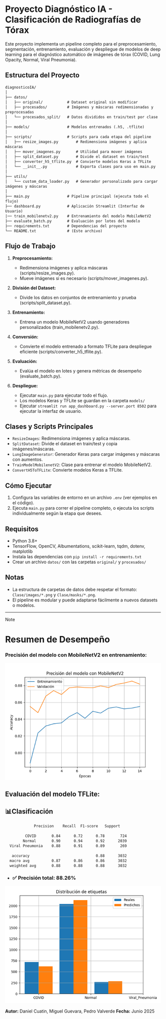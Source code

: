 # Proyecto Diagnóstico IA - Clasificación de Radiografías de Tórax

Este proyecto implementa un pipeline completo para el preprocesamiento, segmentación, entrenamiento, evaluación y despliegue de modelos de deep learning para el diagnóstico automático de imágenes de tórax (COVID, Lung Opacity, Normal, Viral Pneumonia).

## Estructura del Proyecto

```
diagnosticoIA/
│
├── datos/
│   ├── original/           # Dataset original sin modificar
│   ├── procesados/         # Imágenes y máscaras redimensionadas y preprocesadas
│   └── procesados_split/   # Datos divididos en train/test por clase
│
├── models/                 # Modelos entrenados (.h5, .tflite)
│
├── scripts/                # Scripts para cada etapa del pipeline
│   ├── resize_images.py        # Redimensiona imágenes y aplica máscaras
│   ├── mover_imagenes.py       # Utilidad para mover imágenes
│   ├── split_dataset.py        # Divide el dataset en train/test
│   ├── converter_h5_tflite.py  # Convierte modelos Keras a TFLite
│   └── __init__.py             # Exporta clases para uso en main.py
│
├── utils/
│   └── custom_data_loader.py   # Generador personalizado para cargar imágenes y máscaras
│
├── main.py                 # Pipeline principal (ejecuta todo el flujo)
├── dashboard.py            # Aplicación Streamlit (Interfaz de Usuario)
|── train_mobilenetv2.py    # Entrenamiento del modelo MobileNetV2
├── evaluate_batch.py       # Evaluación por lotes del modelo
├── requirements.txt        # Dependencias del proyecto
└── README.txt              # (Este archivo)
```

## Flujo de Trabajo

1. **Preprocesamiento:**
   - Redimensiona imágenes y aplica máscaras (scripts/resize_images.py).
   - Mueve imágenes si es necesario (scripts/mover_imagenes.py).

2. **División del Dataset:**
   - Divide los datos en conjuntos de entrenamiento y prueba (scripts/split_dataset.py).

3. **Entrenamiento:**
   - Entrena un modelo MobileNetV2 usando generadores personalizados (train_mobilenetv2.py).

4. **Conversión:**
   - Convierte el modelo entrenado a formato TFLite para despliegue eficiente (scripts/converter_h5_tflite.py).

5. **Evaluación:**
   - Evalúa el modelo en lotes y genera métricas de desempeño (evaluate_batch.py).

6. **Despliegue:**
   - Ejecutar `main.py` para ejecutar todo el flujo.
   - Los modelos Keras y TFLite se guardan en la carpeta `models/` 
   - Ejecutar  `streamlit run app_dashboard.py --server.port 8502` para ejecutar la interfaz de usuario.

## Clases y Scripts Principales

- `ResizeImages`: Redimensiona imágenes y aplica máscaras.
- `SplitDataset`: Divide el dataset en train/test y copia imágenes/máscaras.
- `LungImageGenerator`: Generador Keras para cargar imágenes y máscaras con aumentos.
- `TrainModelMobilenetV2`: Clase para entrenar el modelo MobileNetV2.
- `ConvertH5ToTFLite`: Convierte modelos Keras a TFLite.

## Cómo Ejecutar

1. Configura las variables de entorno en un archivo `.env` (ver ejemplos en el código).
2. Ejecuta `main.py` para correr el pipeline completo, o ejecuta los scripts individualmente según la etapa que desees.

## Requisitos

- Python 3.8+
- TensorFlow, OpenCV, Albumentations, scikit-learn, tqdm, dotenv, matplotlib
- Instala las dependencias con `pip install -r requirements.txt`
- Crear un archivo `datos/` con las carpetas `original/` y `procesados/`

## Notas

- La estructura de carpetas de datos debe respetar el formato: `Clase/images/*.png` y `Clase/masks/*.png`.
- El pipeline es modular y puede adaptarse fácilmente a nuevos datasets o modelos.

---
> [!NOTE]
> # Resumen de Desempeño

### Precisión del modelo con MobileNetV2 en entrenamiento:

[![Precisión del modelo con MobileNetV2](/reports/training_accuracy.png)](training_accuracy.png)
## Evaluación del modelo TFLite:
## 📊Clasificación

                 Precision    Recall  F1-score   Support

             COVID       0.84      0.72      0.78       724
            Normal       0.90      0.94      0.92      2039
      Viral Pneumonia    0.88      0.91      0.89       269

       accuracy                              0.88      3032
      macro avg          0.87      0.86      0.86      3032
      weighted avg       0.88      0.88      0.88      3032

- ### ✅ Precisión total: 88.26%

[![Evaluación del modelo](evaluation_result.png)](evaluation_result.png) 

**Autor:** Daniel Cuatin, Miguel Guevara, Pedro Valverde
**Fecha:** Junio 2025
